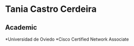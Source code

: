Tania Castro Cerdeira
====================
Academic
--------
*Universidad de Oviedo
*Cisco Certified Network Associate
